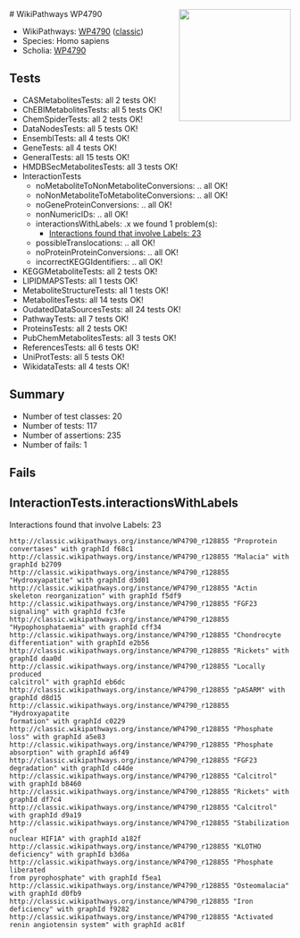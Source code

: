 <img style="float: right; width: 200px" src="https://upload.wikimedia.org/wikipedia/commons/thumb/8/83/Wplogo_with_text_500.png/640px-Wplogo_with_text_500.png" />
# WikiPathways WP4790

* WikiPathways: [WP4790](https://wikipathways.org/pathways/WP4790) ([classic](https://classic.wikipathways.org/instance/WP4790))
* Species: Homo sapiens
* Scholia: [WP4790](https://scholia.toolforge.org/wikipathways/WP4790)
## Tests
* CASMetabolitesTests: all 2 tests OK!
* ChEBIMetabolitesTests: all 5 tests OK!
* ChemSpiderTests: all 2 tests OK!
* DataNodesTests: all 5 tests OK!
* EnsemblTests: all 4 tests OK!
* GeneTests: all 4 tests OK!
* GeneralTests: all 15 tests OK!
* HMDBSecMetabolitesTests: all 3 tests OK!
* InteractionTests
    * noMetaboliteToNonMetaboliteConversions: .. all OK!
    * noNonMetaboliteToMetaboliteConversions: .. all OK!
    * noGeneProteinConversions: .. all OK!
    * nonNumericIDs: .. all OK!
    * interactionsWithLabels: .x we found 1 problem(s):
        * [Interactions found that involve Labels: 23](#fe97a8da)
    * possibleTranslocations: .. all OK!
    * noProteinProteinConversions: .. all OK!
    * incorrectKEGGIdentifiers: .. all OK!
* KEGGMetaboliteTests: all 2 tests OK!
* LIPIDMAPSTests: all 1 tests OK!
* MetaboliteStructureTests: all 1 tests OK!
* MetabolitesTests: all 14 tests OK!
* OudatedDataSourcesTests: all 24 tests OK!
* PathwayTests: all 7 tests OK!
* ProteinsTests: all 2 tests OK!
* PubChemMetabolitesTests: all 3 tests OK!
* ReferencesTests: all 6 tests OK!
* UniProtTests: all 5 tests OK!
* WikidataTests: all 4 tests OK!


## Summary

* Number of test classes: 20
* Number of tests: 117
* Number of assertions: 235
* Number of fails: 1

## Fails

<a name="fe97a8da" />

## InteractionTests.interactionsWithLabels

Interactions found that involve Labels: 23
```
http://classic.wikipathways.org/instance/WP4790_r128855 "Proprotein convertases" with graphId f68c1
http://classic.wikipathways.org/instance/WP4790_r128855 "Malacia" with graphId b2709
http://classic.wikipathways.org/instance/WP4790_r128855 "Hydroxyapatite" with graphId d3d01
http://classic.wikipathways.org/instance/WP4790_r128855 "Actin skeleton reorganization" with graphId f5df9
http://classic.wikipathways.org/instance/WP4790_r128855 "FGF23 signaling" with graphId fc3fe
http://classic.wikipathways.org/instance/WP4790_r128855 "Hypophosphataemia" with graphId cff34
http://classic.wikipathways.org/instance/WP4790_r128855 "Chondrocyte differentiation" with graphId e2b56
http://classic.wikipathways.org/instance/WP4790_r128855 "Rickets" with graphId daa0d
http://classic.wikipathways.org/instance/WP4790_r128855 "Locally produced
calcitrol" with graphId eb6dc
http://classic.wikipathways.org/instance/WP4790_r128855 "pASARM" with graphId d8d15
http://classic.wikipathways.org/instance/WP4790_r128855 "Hydroxyapatite
formation" with graphId c0229
http://classic.wikipathways.org/instance/WP4790_r128855 "Phosphate loss" with graphId a5e83
http://classic.wikipathways.org/instance/WP4790_r128855 "Phosphate
absorption" with graphId a6f49
http://classic.wikipathways.org/instance/WP4790_r128855 "FGF23 degradation" with graphId c44de
http://classic.wikipathways.org/instance/WP4790_r128855 "Calcitrol" with graphId b8460
http://classic.wikipathways.org/instance/WP4790_r128855 "Rickets" with graphId df7c4
http://classic.wikipathways.org/instance/WP4790_r128855 "Calcitrol" with graphId d9a19
http://classic.wikipathways.org/instance/WP4790_r128855 "Stabilization of
nuclear HIF1A" with graphId a182f
http://classic.wikipathways.org/instance/WP4790_r128855 "KLOTHO deficiency" with graphId b3d6a
http://classic.wikipathways.org/instance/WP4790_r128855 "Phosphate liberated
from pyrophosphate" with graphId f5ea1
http://classic.wikipathways.org/instance/WP4790_r128855 "Osteomalacia" with graphId d0fb9
http://classic.wikipathways.org/instance/WP4790_r128855 "Iron deficiency" with graphId f9282
http://classic.wikipathways.org/instance/WP4790_r128855 "Activated renin angiotensin system" with graphId ac81f
```

